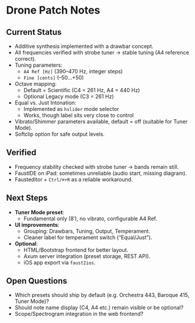 # Drone Patch Notes

## Current Status
- Additive synthesis implemented with a drawbar concept.
- All frequencies verified with strobe tuner → stable tuning (A4 reference correct).
- Tuning parameters:
  - `A4 Ref [Hz]` (390–470 Hz, integer steps)
  - `Fine [cents]` (–50…+50)
- Octave mapping:
  - Default = Scientific (C4 = 261 Hz, A4 = 440 Hz)
  - Optional Legacy mode (C3 = 261 Hz)
- Equal vs. Just Intonation:
  - Implemented as `hslider` mode selector
  - Works, though label sits very close to control
- Vibrato/Shimmer parameters available, default = off (suitable for Tuner Mode).
- Softclip option for safe output levels.

## Verified
- Frequency stability checked with strobe tuner → bands remain still.
- FaustIDE on iPad: sometimes unreliable (audio start, missing diagram).
- Fausteditor + `Ctrl/⌘+R` as a reliable workaround.

## Next Steps
- **Tuner Mode preset**:
  - Fundamental only (8′), no vibrato, configurable A4 Ref.
- **UI improvements**:
  - Grouping: Drawbars, Tuning, Output, Temperament.
  - Cleaner label for temperament switch (“Equal/Just”).
- **Optional**:
  - HTML/Bootstrap frontend for better layout.
  - Axum server integration (preset storage, REST API).
  - iOS app export via `faust2ios`.

## Open Questions
- Which presets should ship by default (e.g. Orchestra 443, Baroque 415, Tuner Mode)?
- Should note name display (C4, A4 etc.) remain visible or be optional?
- Scope/Spectrogram integration in the web frontend?
